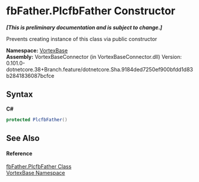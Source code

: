 # fbFather.PlcfbFather Constructor 
 _**\[This is preliminary documentation and is subject to change.\]**_

Prevents creating instance of this class via public constructor

**Namespace:**&nbsp;<a href="N_VortexBase.md">VortexBase</a><br />**Assembly:**&nbsp;VortexBaseConnector (in VortexBaseConnector.dll) Version: 0.101.0-dotnetcore.38+Branch.feature/dotnetcore.Sha.9184ded7250ef900bfdd1d83b2841836087bcfce

## Syntax

**C#**<br />
``` C#
protected PlcfbFather()
```


## See Also


#### Reference
<a href="T_VortexBase_fbFather_PlcfbFather.md">fbFather.PlcfbFather Class</a><br /><a href="N_VortexBase.md">VortexBase Namespace</a><br />